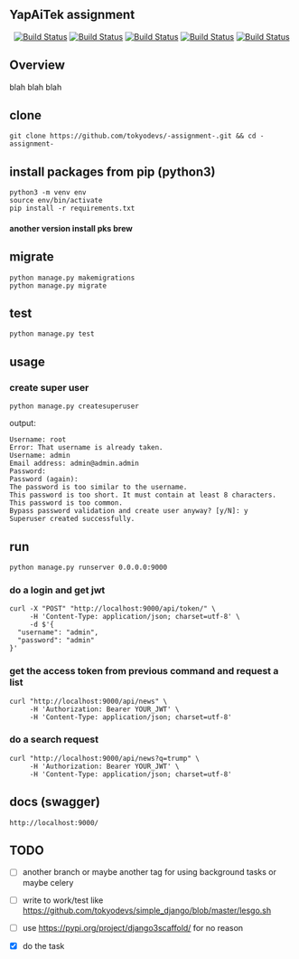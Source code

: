 
YapAiTek assignment
---------



<p align="center">
<a href=""><img src="https://img.shields.io/github/issues/tokyodevs/django3scaffold" alt="Build Status"></a>
<a href=""><img src="https://img.shields.io/github/forks/tokyodevs/django3scaffold" alt="Build Status"></a>
<a href=""><img src="https://img.shields.io/github/stars/tokyodevs/django3scaffold" alt="Build Status"></a>
<a href=""><img src="https://img.shields.io/github/license/tokyodevs/django3scaffold" alt="Build Status"></a>
<a href="https://img.shields.io/twitter/url?url=https%3A%2F%2Fgithub.com%2Ftokyodevs%2Fdjango3scaffold"><img src="https://img.shields.io/twitter/url?url=https%3A%2F%2Fgithub.com%2Ftokyodevs%2Fdjango3scaffold" alt="Build Status"></a>
</p>

Overview
---------
blah blah blah 


## clone 
```
git clone https://github.com/tokyodevs/-assignment-.git && cd -assignment-
```


## install packages from pip (python3)

```
python3 -m venv env
source env/bin/activate
pip install -r requirements.txt 
```


#### another version install pks brew


## migrate 
```
python manage.py makemigrations
python manage.py migrate
```

## test 
```
python manage.py test
```



## usage 

### create super user
```
python manage.py createsuperuser
```
output: 
```
Username: root
Error: That username is already taken.
Username: admin
Email address: admin@admin.admin
Password: 
Password (again): 
The password is too similar to the username.
This password is too short. It must contain at least 8 characters.
This password is too common.
Bypass password validation and create user anyway? [y/N]: y
Superuser created successfully.

```

## run  
```
python manage.py runserver 0.0.0.0:9000
```

### do a login and get jwt 

```
curl -X "POST" "http://localhost:9000/api/token/" \
     -H 'Content-Type: application/json; charset=utf-8' \
     -d $'{
  "username": "admin",
  "password": "admin"
}'

```

### get the access token from previous command and request a list 
```
curl "http://localhost:9000/api/news" \
     -H 'Authorization: Bearer YOUR_JWT' \
     -H 'Content-Type: application/json; charset=utf-8'
```

### do a search request
```
curl "http://localhost:9000/api/news?q=trump" \
     -H 'Authorization: Bearer YOUR_JWT' \
     -H 'Content-Type: application/json; charset=utf-8'
```





## docs (swagger)
```
http://localhost:9000/
```

## TODO
- [ ] another branch or maybe another tag for using background tasks or maybe celery 
- [ ] write to work/test like https://github.com/tokyodevs/simple_django/blob/master/lesgo.sh 

- [ ] use https://pypi.org/project/django3scaffold/ for no reason

- [x] do the task
